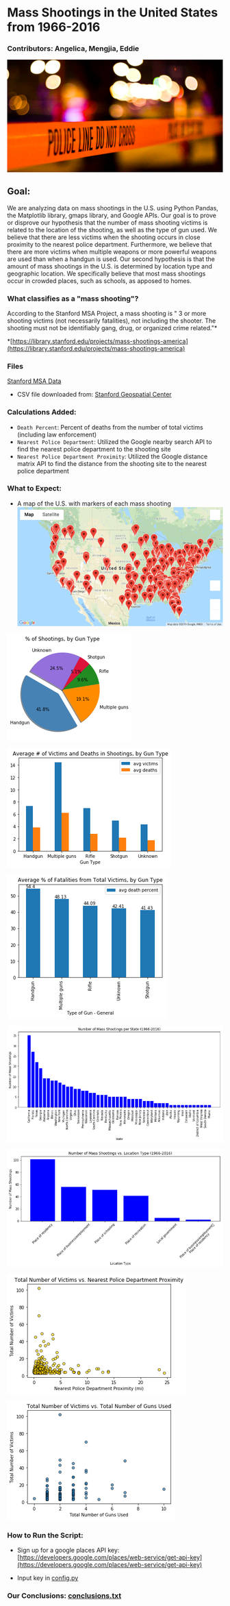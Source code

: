 # Mass Shootings in the United States from 1966-2016

### Contributors: Angelica, Mengjia, Eddie

![shootings](Images/policetape.png)

## Goal:

We are analyzing data on mass shootings in the U.S. using Python Pandas, the Matplotlib library, gmaps library, and Google APIs. Our goal is to prove or disprove our hypothesis that the number of mass shooting victims is related to the location of the shooting, as well as the type of gun used. We believe that there are less victims when the shooting occurs in close proximity to the nearest police department. Furthermore, we believe that there are more victims when multiple weapons or more powerful weapons are used than when a handgun is used. Our second hypothesis is that the amount of mass shootings in the U.S. is determined by location type and geographic location. We specifically believe that most mass shootings occur in crowded places, such as schools, as apposed to homes. 

### What classifies as a "mass shooting"?
According to the Stanford MSA Project, a mass shooting is " 3 or more shooting victims (not necessarily fatalities), not including the shooter. The shooting must not be identifiably gang, drug, or organized crime related."*

*[https://library.stanford.edu/projects/mass-shootings-america](https://library.stanford.edu/projects/mass-shootings-america)

### Files
[Stanford MSA Data](Stanford_MSA_Shooting.csv)

* CSV file downloaded from: [Stanford Geospatial Center](https://github.com/StanfordGeospatialCenter/MSA/tree/master/Data)

### Calculations Added:
* `Death Percent`: Percent of deaths from the number of total victims (including law enforcement)
* `Nearest Police Department`: Utilized the Google nearby search API to find the nearest police department to the shooting site
* `Nearest Police Department Proximity`: Utilized the Google distance matrix API to find the distance from the shooting site to the nearest police department 

### What to Expect:

* A map of the U.S. with markers of each mass shooting
![Map](Images/map.png)

![pctshootings](Images/pctshootings.png)

![avgvictimsanddeaths](Images/avgvictimsanddeaths.png)

![fatalitiespct](Images/fatalities.png)

![stateshootings](Images/shootingsperstate.png)

![locationtype](Images/locationtype.png)

![victimsvspdproximity](Images/victimsvspdproximity.png)

![victimsvsnumofguns](Images/victimsvsnumofguns.png)


### How to Run the Script:
* Sign up for a google places API key: [https://developers.google.com/places/web-service/get-api-key](https://developers.google.com/places/web-service/get-api-key)

* Input key in [config.py](config.py)

### Our Conclusions: [conclusions.txt](conclusions.txt)



